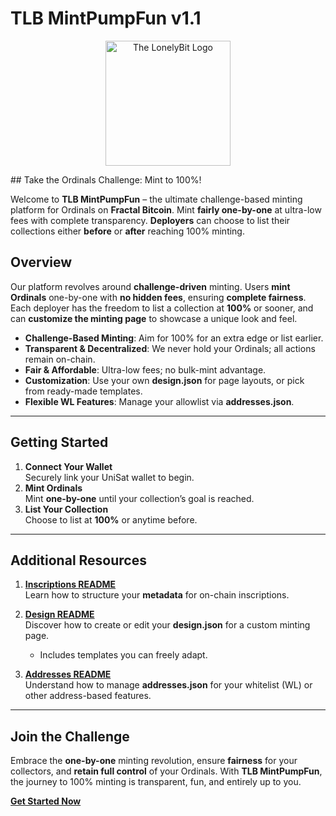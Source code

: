    # TLB MintPumpFun v1.1

<p align="center"> 
  <img src="https://thelonelybit.org/images/TLB-Icon-TransBG.png" alt="The LonelyBit Logo" width="200"/>
</p>
## Take the Ordinals Challenge: Mint to 100%!


Welcome to **TLB MintPumpFun** – the ultimate challenge-based minting platform for Ordinals on **Fractal Bitcoin**. Mint **fairly one-by-one** at ultra-low fees with complete transparency. **Deployers** can choose to list their collections either **before** or **after** reaching 100% minting.

## Overview
Our platform revolves around **challenge-driven** minting. Users **mint Ordinals** one-by-one with **no hidden fees**, ensuring **complete fairness**. Each deployer has the freedom to list a collection at **100%** or sooner, and can **customize the minting page** to showcase a unique look and feel.

- **Challenge-Based Minting**: Aim for 100% for an extra edge or list earlier.  
- **Transparent & Decentralized**: We never hold your Ordinals; all actions remain on-chain.  
- **Fair & Affordable**: Ultra-low fees; no bulk-mint advantage.  
- **Customization**: Use your own **design.json** for page layouts, or pick from ready-made templates.  
- **Flexible WL Features**: Manage your allowlist via **addresses.json**.

---

## Getting Started
1. **Connect Your Wallet**  
   Securely link your UniSat wallet to begin.  
2. **Mint Ordinals**  
   Mint **one-by-one** until your collection’s goal is reached.  
3. **List Your Collection**  
   Choose to list at **100%** or anytime before.

---

## Additional Resources

1. [**Inscriptions README**](Inscriptions&Meta.md)  
   Learn how to structure your **metadata** for on-chain inscriptions.  
   
2. [**Design README**](design.md)  
   Discover how to create or edit your **design.json** for a custom minting page.  
   - Includes templates you can freely adapt.

3. [**Addresses README**](addresses.md)  
   Understand how to manage **addresses.json** for your whitelist (WL) or other address-based features.

---

## Join the Challenge
Embrace the **one-by-one** minting revolution, ensure **fairness** for your collectors, and **retain full control** of your Ordinals. With **TLB MintPumpFun**, the journey to 100% minting is transparent, fun, and entirely up to you.

**[Get Started Now](https://thelonelybit.org/TLB_MintPumpFun/)**
